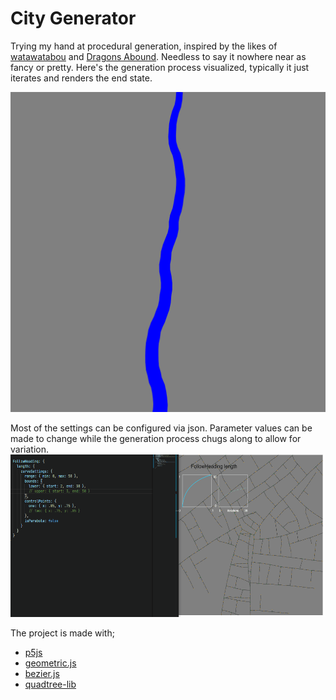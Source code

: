 # City Generator
Trying my hand at procedural generation, inspired by the likes of [watawatabou](https://twitter.com/watawatabou) and [Dragons Abound](https://twitter.com/AboundDragons). Needless to say it nowhere near as fancy or pretty. Here's the generation process visualized, typically it just iterates and renders the end state. 

<img src="https://raw.githubusercontent.com/GoldenQubicle/CityGenerator/master/gifs/streetplan14.gif" width="512" height="512" />

Most of the settings can be configured via json. Parameter values can be made to change while the generation process chugs along to allow for variation. 
<img src="https://raw.githubusercontent.com/GoldenQubicle/CityGenerator/master/gifs/streetplan12.gif" width="557" height="260" />

The project is made with;

  * [p5js](https://p5js.org)
  * [geometric.js](https://github.com/HarryStevens/geometric) 
  * [bezier.js](https://github.com/Pomax/bezierjs) 
  * [quadtree-lib](https://github.com/elbywan/quadtree-lib) 